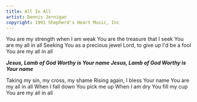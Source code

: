```yaml
---
title: All In All
artist: Dennis Jernigan
copyright: 1991 Shepherd's Heart Music, Inc
---
```

You are my strength when I am weak
You are the treasure that I seek
You are my all in all
Seeking You as a precious jewel
Lord, to give up I'd be a fool
You are my all in all

 ***Jesus, Lamb of God
  Worthy is Your name
  Jesus, Lamb of God
  Worthy is Your name***

Taking my sin, my cross, my shame
Rising again, I bless Your name
You are my all in all
When I fall down You pick me up
When I am dry You fill my cup
You are my all in all